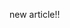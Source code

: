 <!--
title: NEW!!
url: /new
published: 2023-03-03 20:21
modified: 2023-03-03 20:21
-->

new article!!
